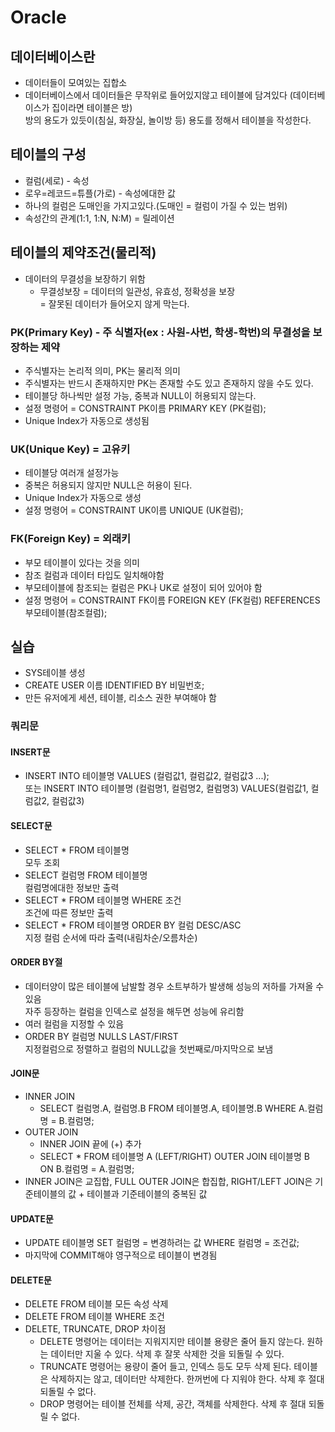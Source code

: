 # Oracle

## 데이터베이스란

- 데이터들이 모여있는 집합소
- 데이터베이스에서 데이터들은 무작위로 들어있지않고 테이블에 담겨있다 (데이터베이스가 집이라면 테이블은 방)  
방의 용도가 있듯이(침실, 화장실, 놀이방 등) 용도를 정해서 테이블을 작성한다.

## 테이블의 구성

- 컬럼(세로) - 속성
- 로우=레코드=튜플(가로) - 속성에대한 값
- 하나의 컬럼은 도매인을 가지고있다.(도매인 = 컬럼이 가질 수 있는 범위)
- 속성간의 관계(1:1, 1:N, N:M) = 릴레이션

## 테이블의 제약조건(물리적)

- 데이터의 무결성을 보장하기 위함
  - 무결성보장 = 데이터의 일관성, 유효성, 정확성을 보장  
  = 잘못된 데이터가 들어오지 않게 막는다.

### PK(Primary Key) - 주 식별자(ex : 사원-사번, 학생-학번)의 무결성을 보장하는 제약
- 주식별자는 논리적 의미, PK는 물리적 의미
- 주식별자는 반드시 존재하지만 PK는 존재할 수도 있고 존재하지 않을 수도 있다.
- 테이블당 하나씩만 설정 가능, 중복과 NULL이 허용되지 않는다.
- 설정 명령어 = CONSTRAINT PK이름 PRIMARY KEY (PK컬럼);
- Unique Index가 자동으로 생성됨

### UK(Unique Key) = 고유키
- 테이블당 여러개 설정가능
- 중복은 허용되지 않지만 NULL은 허용이 된다.
- Unique Index가 자동으로 생성
- 설정 명령어 = CONSTRAINT UK이름 UNIQUE (UK컬럼);

### FK(Foreign Key) = 외래키
- 부모 테이블이 있다는 것을 의미
- 참조 컬럼과 데이터 타입도 일치해야함
- 부모테이블에 참조되는 컬럼은 PK나 UK로 설정이 되어 있어야 함
- 설정 명령어 = CONSTRAINT FK이름 FOREIGN KEY (FK컬럼) REFERENCES 부모테이블(참조컬럼);

## 실습
- SYS테이블 생성
- CREATE USER 이름 IDENTIFIED BY 비밀번호;
- 만든 유저에게 세션, 테이블, 리소스 권한 부여해야 함

### 쿼리문
#### INSERT문  
- INSERT INTO 테이블명 VALUES (컬럼값1, 컬럼값2, 컬럼값3 ...);  
또는 INSERT INTO 테이블명 (컬럼명1, 컬럼명2, 컬럼명3) VALUES(컬럼값1, 컬럼값2, 컬럼값3)

#### SELECT문
- SELECT * FROM 테이블명  
모두 조회
- SELECT 컬럼명 FROM 테이블명  
컬럼명에대한 정보만 출력
- SELECT * FROM 테이블명 WHERE 조건  
조건에 따른 정보만 출력
- SELECT * FROM 테이블명 ORDER BY 컬럼 DESC/ASC  
지정 컬럼 순서에 따라 출력(내림차순/오름차순)

#### ORDER BY절
- 데이터양이 많은 테이블에 남발할 경우 소트부하가 발생해 성능의 저하를 가져올 수 있음  
자주 등장하는 컬럼을 인덱스로 설정을 해두면 성능에 유리함
- 여러 컬럼을 지정할 수 있음
- ORDER BY 컬럼명 NULLS LAST/FIRST  
지정컬럼으로 정렬하고 컬럼의 NULL값을 첫번째로/마지막으로 보냄

#### JOIN문
- INNER JOIN
  - SELECT 컬럼명.A, 컬럼명.B FROM 테이블명.A, 테이블명.B WHERE A.컬럼명 = B.컬럼명;
- OUTER JOIN
  - INNER JOIN 끝에 (+) 추가
  - SELECT * FROM 테이블명 A (LEFT/RIGHT) OUTER JOIN 테이블명 B ON B.컬럼명 = A.컬럼명;
- INNER JOIN은 교집합, FULL OUTER JOIN은 합집합, RIGHT/LEFT JOIN은 기준테이블의 값 + 테이블과 기준테이블의 중복된 값

#### UPDATE문
- UPDATE 테이블명 SET 컬럼명 = 변경하려는 값 WHERE 컬럼명 = 조건값;
- 마지막에 COMMIT해야 영구적으로 테이블이 변경됨

#### DELETE문
- DELETE FROM 테이블
모든 속성 삭제
- DELETE FROM 테이블 WHERE 조건
- DELETE, TRUNCATE, DROP 차이점
  - DELETE 명령어는 데이터는 지워지지만 테이블 용량은 줄어 들지 않는다. 원하는 데이터만 지울 수 있다. 삭제 후 잘못 삭제한 것을 되돌릴 수 있다.
  - TRUNCATE 명령어는 용량이 줄어 들고, 인덱스 등도 모두 삭제 된다. 테이블은 삭제하지는 않고, 데이터만 삭제한다. 한꺼번에 다 지워야 한다. 삭제 후 절대 되돌릴 수 없다.
  - DROP 명령어는 테이블 전체를 삭제, 공간, 객체를 삭제한다. 삭제 후 절대 되돌릴 수 없다.
